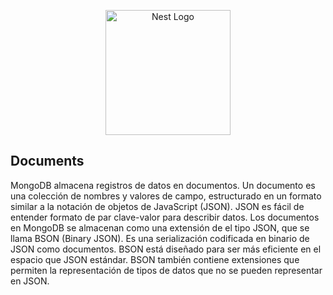 <p align="center">
  <a href="http://nestjs.com/" target="blank"><img src="https://www.svgrepo.com/show/331488/mongodb.svg" width="200" alt="Nest Logo" /></a>
</p>

## Documents

<p>MongoDB almacena registros de datos en documentos. Un documento es una colección de nombres y valores de campo,
estructurado en un formato similar a la notación de objetos de JavaScript (JSON). JSON es fácil de entender
formato de par clave-valor para describir datos. Los documentos en MongoDB se almacenan como una extensión de
el tipo JSON, que se llama BSON (Binary JSON). Es una serialización codificada en binario de JSON 
como documentos. BSON está diseñado para ser más eficiente en el espacio que JSON estándar. BSON también
contiene extensiones que permiten la representación de tipos de datos que no se pueden representar en
JSON. </p>
